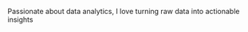 Passionate about data analytics, I love turning raw data into actionable insights
<!---
aalijahjade/aalijahjade is a ✨ special ✨ repository because its `README.md` (this file) appears on your GitHub profile.
You can click the Preview link to take a look at your changes.
--->
